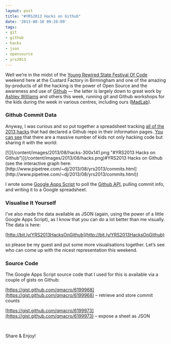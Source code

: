 ```yaml
---
layout: post
title: "#YRS2013 Hacks on Github"
date: '2013-08-10 09:26:09'
tags:
- git
- github
- hacks
- json
- opensource
- yrs2013
---
```



Well we’re in the midst of the [Young Rewired State Festival Of Code](https://youngrewiredstate.org/static/festival-of-code.html) weekend here at the Custard Factory in Birmingham and one of the amazing by-products of all the hacking is the power of Open Source and the awareness and use of [Github](http://github.com) — the latter is largely down to great work by [Ashley Williams](http://heyashleyashley.com) and others this week, running git and Github workshops for the kids during the week in various centres, including ours ([MadLab](http://madlab.org.uk)).

### Github Commit Data

Anyway, I was curious and so put together a spreadsheet tracking [all of the 2013 hacks](http://hacks.youngrewiredstate.org/events/YRS2013) that had declared a Github repo in their information pages. [You can see](http://www.pipetree.com/~dj/2013/08/yrs2013/commits.html) that there are a massive number of kids not only hacking code but sharing it with the world:

<div class="wp-caption alignnone" id="attachment_1533" style="width: 510px">[![](/content/images/2013/08/hacks-300x141.png "#YRS2013 Hacks on Github")](/content/images/2013/08/hacks.png)#YRS2013 Hacks on Github

</div>(see the interactive graph here: [http://www.pipetree.com/~dj/2013/08/yrs2013/commits.html](http://www.pipetree.com/~dj/2013/08/yrs2013/commits.html))

I wrote some [Google Apps Script](https://developers.google.com/apps-script/) to poll the [Github API](http://developer.github.com/v3/), pulling commit info, and writing it to a Google spreadsheet.

### Visualise It Yourself

I’ve also made the data available as JSON (again, using the power of a little Google Apps Script), as I know that you can do a lot better than me visually. The data is here:

[http://bit.ly/YRS2013HacksOnGithub](http://bit.ly/YRS2013HacksOnGithub)

so please be my guest and put some more visualisations together. Let’s see who can come up with the nicest representation this weekend.

### Source Code

The Google Apps Script source code that I used for this is available via a couple of gists on Github:

[https://gist.github.com/qmacro/6199968](https://gist.github.com/qmacro/6199968) – retrieve and store commit counts

[https://gist.github.com/qmacro/6199973](https://gist.github.com/qmacro/6199973) – expose a sheet as JSON

 

Share & Enjoy!

 


